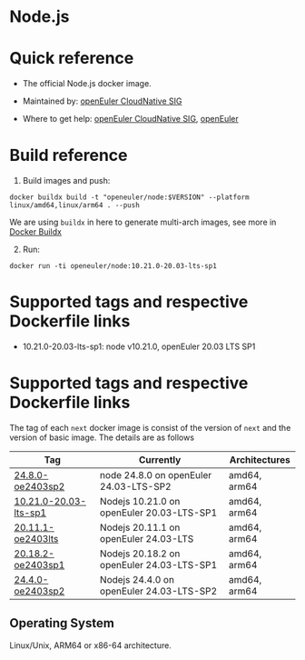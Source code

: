 # Node.js 

# Quick reference

- The official Node.js docker image.

- Maintained by: [openEuler CloudNative SIG](https://gitee.com/openeuler/cloudnative)

- Where to get help: [openEuler CloudNative SIG](https://gitee.com/openeuler/cloudnative), [openEuler](https://gitee.com/openeuler/community)

# Build reference

1. Build images and push:
```shell
docker buildx build -t "openeuler/node:$VERSION" --platform linux/amd64,linux/arm64 . --push
```

We are using `buildx` in here to generate multi-arch images, see more in [Docker Buildx](https://docs.docker.com/buildx/working-with-buildx/)

2. Run:
```shell
docker run -ti openeuler/node:10.21.0-20.03-lts-sp1
```

# Supported tags and respective Dockerfile links

- 10.21.0-20.03-lts-sp1: node v10.21.0, openEuler 20.03 LTS SP1

# Supported tags and respective Dockerfile links
The tag of each `next` docker image is consist of the version of `next` and the version of basic image. The details are as follows

| Tag                                                                                                                                   | Currently                                 | Architectures |
|---------------------------------------------------------------------------------------------------------------------------------------|-------------------------------------------|---------------|
|[24.8.0-oe2403sp2](https://gitee.com/openeuler/openeuler-docker-images/blob/master/Others/node/24.8.0/24.03-lts-sp2/Dockerfile) | node 24.8.0 on openEuler 24.03-LTS-SP2 | amd64, arm64 |
| [10.21.0-20.03-lts-sp1](https://gitee.com/openeuler/openeuler-docker-images/blob/master/Others/node/10.21.0/20.03-lts-sp1/Dockerfile) | Nodejs 10.21.0 on openEuler 20.03-LTS-SP1 | amd64, arm64  |
| [20.11.1-oe2403lts](https://gitee.com/openeuler/openeuler-docker-images/blob/master/Others/node/20.11.1/24.03-lts/Dockerfile)         | Nodejs 20.11.1 on openEuler 24.03-LTS     | amd64, arm64  |
| [20.18.2-oe2403sp1](https://gitee.com/openeuler/openeuler-docker-images/blob/master/Others/node/20.18.2/24.03-lts-sp1/Dockerfile)     | Nodejs 20.18.2 on openEuler 24.03-LTS-SP1 | amd64, arm64  |
| [24.4.0-oe2403sp2](https://gitee.com/openeuler/openeuler-docker-images/blob/master/Others/node/24.4.0/24.03-lts-sp2/Dockerfile)       | Nodejs 24.4.0 on openEuler 24.03-LTS-SP2  | amd64, arm64  |


## Operating System
Linux/Unix, ARM64 or x86-64 architecture.